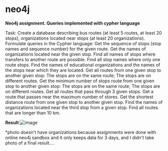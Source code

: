 # neo4j
<b> Neo4j assignment. Queries implemented with cypher language </b>

Task:
Create a database describing bus routes (at least 5 routes, at least 20 stops), organizations located near stops (at least 20 organizations). Formulate queries in the Cypher language:
Get the sequence of stops (stop names and sequence number) for the given route.
Get the names of organizations located near the given stop.
Find all names of stops where transfers to another route are possible.
Find all stop names where only one route stops.
Find the names of educational organizations and the names of the stops near which they are located.
Get all routes from one given stop to another given stop:
The stops are on the same route;
The stops are on different routes.
Get the minimum number of stops route from one given stop to another given stop:
The stops are on the same route;
The stops are on different routes.
Get all routes that pass through 3 given stops.
Get a route that passes near the maximum number of stores.
Get the shortest distance route from one given stop to another given stop.
Find the names of organizations located near the third stop from a given stop.
Find all routes that are longer than 10 km.


<b>Result </b>
![image](https://user-images.githubusercontent.com/67418401/208235688-350b47ad-f35b-41d7-b2b4-aa92e713e343.png)

*photo doesn't have organizations because assignments were done with online neo4j sandbox and it only keeps data for 3 days, and I didn't take photo of a final result....


